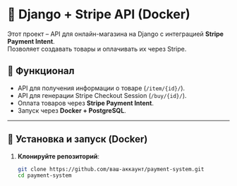 # 🛒 Django + Stripe API (Docker)

Этот проект – API для онлайн-магазина на Django с интеграцией **Stripe Payment Intent**.  
Позволяет создавать товары и оплачивать их через Stripe.  

## 🚀 Функционал
- API для получения информации о товаре (`/item/{id}/`).
- API для генерации Stripe Checkout Session (`/buy/{id}/`).
- Оплата товаров через **Stripe Payment Intent**.
- Запуск через **Docker + PostgreSQL**.

---

## 🔧 Установка и запуск (Docker)

1. **Клонируйте репозиторий**:
   ```bash
   git clone https://github.com/ваш-аккаунт/payment-system.git
   cd payment-system
